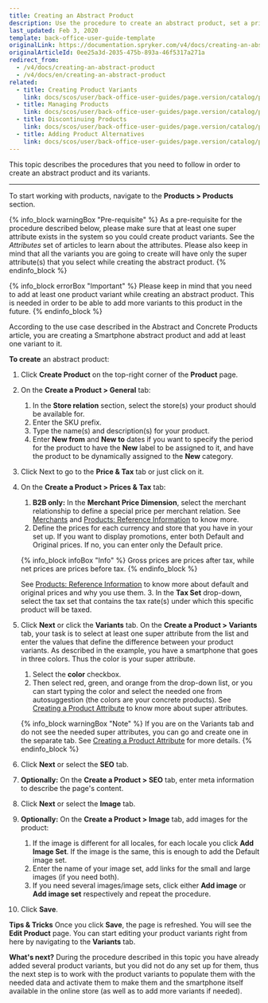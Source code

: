 ```yaml
---
title: Creating an Abstract Product
description: Use the procedure to create an abstract product, set a price and validity period, define superattributes, images, and a store the product is available in.
last_updated: Feb 3, 2020
template: back-office-user-guide-template
originalLink: https://documentation.spryker.com/v4/docs/creating-an-abstract-product
originalArticleId: 0ee25a3d-2035-475b-893a-46f5317a271a
redirect_from:
  - /v4/docs/creating-an-abstract-product
  - /v4/docs/en/creating-an-abstract-product
related:
  - title: Creating Product Variants
    link: docs/scos/user/back-office-user-guides/page.version/catalog/products/concrete-products/creating-product-variants.html
  - title: Managing Products
    link: docs/scos/user/back-office-user-guides/page.version/catalog/products/managing-products/managing-products.html
  - title: Discontinuing Products
    link: docs/scos/user/back-office-user-guides/page.version/catalog/products/managing-products/discontinuing-products.html
  - title: Adding Product Alternatives
    link: docs/scos/user/back-office-user-guides/page.version/catalog/products/managing-products/adding-product-alternatives.html
---
```


This topic describes the procedures that you need to follow in order to create an abstract product and its variants.
***
To start working with products, navigate to the **Products > Products** section.


{% info_block warningBox "Pre-requisite" %}
As a pre-requisite for the procedure described below, please make sure that at least one super attribute exists in the system so you could create product variants. See the _Attributes_ set of articles to learn about the attributes. Please also keep in mind that all the variants you are going to create will have only the super attribute(s) that you select while creating the abstract product.
{% endinfo_block %} 

{% info_block errorBox "Important" %}
Please keep in mind that you need to add at least one product variant while creating an abstract product. This is needed in order to be able to add more variants to this product in the future.
{% endinfo_block %}

According to the use case described in the Abstract and Concrete Products article, you are creating a Smartphone abstract product and add at least one variant to it.

**To create** an abstract product:
1. Click **Create Product** on the top-right corner of the **Product** page.
2. On the **Create a Product > General** tab:
    1. In the **Store relation** section, select the store(s) your product should be available for.
    2. Enter the SKU prefix.
    3. Type the name(s) and description(s) for your product.
    4. Enter **New from** and **New to** dates if you want to specify the period for the product to have the **New** label to be assigned to it, and have the product to be dynamically assigned to the **New** category.
3. Click Next to go to the **Price & Tax** tab or just click on it.
4. On the **Create a Product > Prices & Tax** tab:
    1. **B2B only:** In the **Merchant Price Dimension**, select the merchant relationship to define a special price per merchant relation. See [Merchants](/docs/scos/user/back-office-user-guides/{{page.version}}/marketplace/marketplace.html) and [Products: Reference Information](/docs/scos/user/back-office-user-guides/{{page.version}}/catalog/products/references/products-reference-information.html) to know more.
    2. Define the prices for each currency and store that you have in your set up. If you want to display promotions, enter both Default and Original prices. If no, you can enter only the Default price.
    
    {% info_block infoBox "Info" %}
    Gross prices are prices after tax, while net prices are prices before tax.
    {% endinfo_block %}

    See [Products: Reference Information](/docs/scos/user/back-office-user-guides/{{page.version}}/catalog/products/references/products-reference-information.html) to know more about default and original prices and why you use them.
    3. In the **Tax Set** drop-down, select the tax set that contains the tax rate(s) under which this specific product will be taxed.
5. Click **Next** or click the **Variants** tab.
    On the **Create a Product > Variants** tab, your task is to select at least one super attribute from the list and enter the values that define the difference between your product variants. 
    As described in the example, you have a smartphone that goes in three colors. Thus the color is your super attribute. 
    1. Select the **color** checkbox. 
    2. Then select red, green, and orange from the drop-down list, or you can start typing the color and select the needed one from autosuggestion (the colors are your concrete products). See  [Creating a Product Attribute](/docs/scos/user/back-office-user-guides/{{page.version}}/catalog/attributes/creating-product-attributes.html) to know more about super attributes.
    
    {% info_block warningBox "Note" %}
    If you are on the Variants tab and do not see the needed super attributes, you can go and create one in the separate tab. See [Creating a Product Attribute](/docs/scos/user/back-office-user-guides/{{page.version}}/catalog/attributes/creating-product-attributes.html) for more details.
    {% endinfo_block %}

 6. Click **Next** or select the **SEO** tab.
 7. **Optionally:** On the **Create a Product > SEO** tab, enter meta information to describe the page's content. 
 8.  Click **Next** or select the **Image** tab.
 9.  **Optionally:** On the **Create a Product > Image** tab, add images for the product:
        1.  If the image is different for all locales, for each locale you click **Add Image Set**. If the image is the same, this is enough to add the Default image set.
        2.  Enter the name of your image set, add links for the small and large images (if you need both). 
       3.  If you need several images/image sets, click either **Add image** or **Add image set** respectively and repeat the procedure.
10. Click **Save**.

**Tips & Tricks**
Once you click **Save**, the page is refreshed. You will see the **Edit Product** page. You can start editing your product variants right from here by navigating to the **Variants** tab.

**What's next?**
During the procedure described in this topic you have already added several product variants, but you did not do any set up for them, thus the next step is to work with the product variants to populate them with the needed data and activate them to make them and the smartphone itself available in the online store (as well as to add more variants if needed). 

